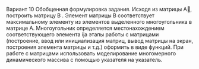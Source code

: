 Вариант 10
Обобщенная формулировка задания. Исходя из матрицы A, построить матрицу B . Элемент матрицы В соответствует максимальному элементу из элементов выделенного многоугольника в матрице А. Многоугольник определяется местонахождением соответствующего элемента ija этапы работы с матрицами (построение, ввод или инициализация матриц, вывод матрицы на экран, построения элемента матрицы и т.д.) оформить в виде функций. При работе с матрицами использовать моделирование многомерного динамического массива с помощью указателя на указатель. 
